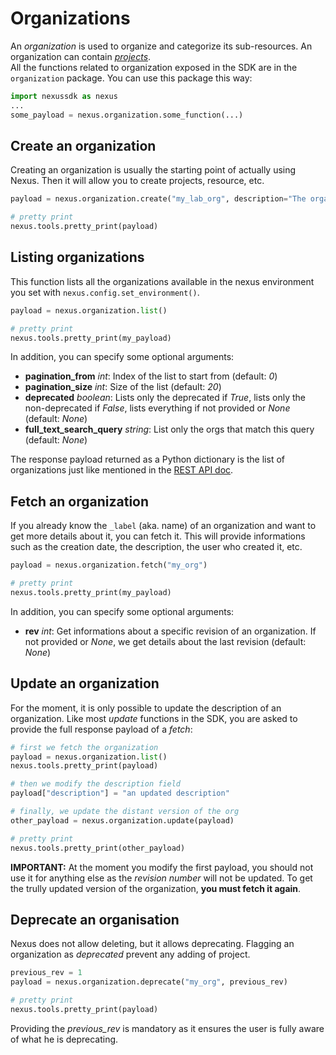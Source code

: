 # Organizations
An *organization* is used to organize and categorize its sub-resources. An organization can contain [*projects*](./3-projects.md).  
All the functions related to organization exposed in the SDK are in the `organization` package. You can use this package this way:
```python
import nexussdk as nexus
...
some_payload = nexus.organization.some_function(...)
```

## Create an organization
Creating an organization is usually the starting point of actually using Nexus. Then it will allow you to create projects, resource, etc.
```python
payload = nexus.organization.create("my_lab_org", description="The organization for my lab")

# pretty print
nexus.tools.pretty_print(payload)
```


## Listing organizations
This function lists all the organizations available in the nexus environment you set with `nexus.config.set_environment()`.
```python
payload = nexus.organization.list()

# pretty print
nexus.tools.pretty_print(my_payload)
```

In addition, you can specify some optional arguments:
- **pagination_from** *int*: Index of the list to start from (default: *0*)
- **pagination_size** *int*: Size of the list (default: *20*)
- **deprecated** *boolean*: Lists only the deprecated if *True*, lists only the non-deprecated if *False*, lists everything if not provided or *None* (default: *None*)
- **full_text_search_query** *string*: List only the orgs that match this query (default: *None*)

The response payload returned as a Python dictionary is the list of organizations just like mentioned in the [REST API doc](https://bluebrain.github.io/nexus/docs/api/admin/admin-orgs-api.html#list-organizations).


## Fetch an organization
If you already know the `_label` (aka. name) of an organization and want to get more details about it, you can fetch it. This will provide informations such as the creation date, the description, the user who created it, etc.
```python
payload = nexus.organization.fetch("my_org")

# pretty print
nexus.tools.pretty_print(my_payload)
```

In addition, you can specify some optional arguments:
- **rev** *int*: Get informations about a specific revision of an organization. If not provided or *None*, we get details about the last revision (default: *None*)


## Update an organization
For the moment, it is only possible to update the description of an organization. Like most *update* functions in the SDK, you are asked to provide the full response payload of a *fetch*:

```python
# first we fetch the organization
payload = nexus.organization.list()
nexus.tools.pretty_print(payload)

# then we modify the description field
payload["description"] = "an updated description"

# finally, we update the distant version of the org
other_payload = nexus.organization.update(payload)

# pretty print
nexus.tools.pretty_print(other_payload)
```
**IMPORTANT:** At the moment you modify the first payload, you should not use it for anything else as the *revision number* will not be updated. To get the trully updated version of the organization, **you must fetch it again**.

## Deprecate an organisation
Nexus does not allow deleting, but it allows deprecating. Flagging an organization as *deprecated* prevent any adding of project.

```python
previous_rev = 1
payload = nexus.organization.deprecate("my_org", previous_rev)

# pretty print
nexus.tools.pretty_print(payload)
```
Providing the *previous_rev* is mandatory as it ensures the user is fully aware of what he is deprecating.
